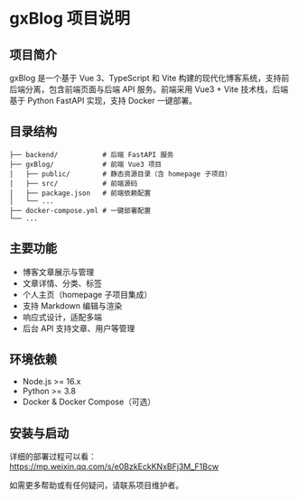 # gxBlog 项目说明

## 项目简介

gxBlog 是一个基于 Vue 3、TypeScript 和 Vite 构建的现代化博客系统，支持前后端分离，包含前端页面与后端 API 服务。前端采用 Vue3 + Vite 技术栈，后端基于 Python FastAPI 实现，支持 Docker 一键部署。

## 目录结构

```
├── backend/           # 后端 FastAPI 服务
├── gxBlog/            # 前端 Vue3 项目
│   ├── public/        # 静态资源目录（含 homepage 子项目）
│   ├── src/           # 前端源码
│   ├── package.json   # 前端依赖配置
│   └── ...
├── docker-compose.yml # 一键部署配置
└── ...
```

## 主要功能
- 博客文章展示与管理
- 文章详情、分类、标签
- 个人主页（homepage 子项目集成）
- 支持 Markdown 编辑与渲染
- 响应式设计，适配多端
- 后台 API 支持文章、用户等管理

## 环境依赖
- Node.js >= 16.x
- Python >= 3.8
- Docker & Docker Compose（可选）

## 安装与启动

详细的部署过程可以看：https://mp.weixin.qq.com/s/e0BzkEckKNxBFj3M_F1Bcw

如需更多帮助或有任何疑问，请联系项目维护者。
